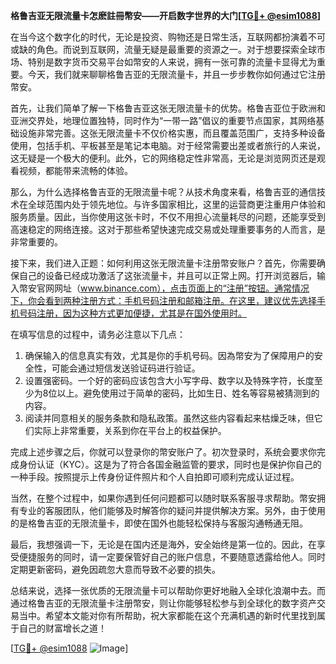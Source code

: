 **格鲁吉亚无限流量卡怎麽註冊幣安——开启数字世界的大门[[TG💪+ @esim1088](https://t.me/s/esim1088)]**

在当今这个数字化的时代，无论是投资、购物还是日常生活，互联网都扮演着不可或缺的角色。而说到互联网，流量无疑是最重要的资源之一。对于想要探索全球市场、特别是数字货币交易平台如幣安的人来说，拥有一张可靠的流量卡显得尤为重要。今天，我们就来聊聊格鲁吉亚的无限流量卡，并且一步步教你如何通过它注册幣安。

首先，让我们简单了解一下格鲁吉亚这张无限流量卡的优势。格鲁吉亚位于欧洲和亚洲交界处，地理位置独特，同时作为“一带一路”倡议的重要节点国家，其网络基础设施非常完善。这张无限流量卡不仅价格实惠，而且覆盖范围广，支持多种设备使用，包括手机、平板甚至是笔记本电脑。对于经常需要出差或者旅行的人来说，这无疑是一个极大的便利。此外，它的网络稳定性非常高，无论是浏览网页还是观看视频，都能带来流畅的体验。

那么，为什么选择格鲁吉亚的无限流量卡呢？从技术角度来看，格鲁吉亚的通信技术在全球范围内处于领先地位。与许多国家相比，这里的运营商更注重用户体验和服务质量。因此，当你使用这张卡时，不仅不用担心流量耗尽的问题，还能享受到高速稳定的网络连接。这对于那些希望快速完成交易或处理重要事务的人而言，是非常重要的。

接下来，我们进入正题：如何利用这张无限流量卡注册幣安账户？首先，你需要确保自己的设备已经成功激活了这张流量卡，并且可以正常上网。打开浏览器后，输入幣安官网网址（www.binance.com），点击页面上的“注册”按钮。通常情况下，你会看到两种注册方式：手机号码注册和邮箱注册。在这里，建议优先选择手机号码注册，因为这种方式更加便捷，尤其是在国外使用时。

在填写信息的过程中，请务必注意以下几点：
1. 确保输入的信息真实有效，尤其是你的手机号码。因為幣安为了保障用户的安全性，可能会通过短信发送验证码进行验证。
2. 设置强密码。一个好的密码应该包含大小写字母、数字以及特殊字符，长度至少为8位以上。避免使用过于简单的密码，比如生日、姓名等容易被猜测到的内容。
3. 阅读并同意相关的服务条款和隐私政策。虽然这些内容看起来枯燥乏味，但它们实际上非常重要，关系到你在平台上的权益保护。

完成上述步骤之后，你就可以登录你的幣安账户了。初次登录时，系统会要求你完成身份认证（KYC）。这是为了符合各国金融监管的要求，同时也是保护你自己的一种手段。按照提示上传身份证件照片和个人自拍即可顺利完成认证过程。

当然，在整个过程中，如果你遇到任何问题都可以随时联系客服寻求帮助。幣安拥有专业的客服团队，他们能够及时解答你的疑问并提供解决方案。另外，由于使用的是格鲁吉亚的无限流量卡，即使在国外也能轻松保持与客服沟通畅通无阻。

最后，我想强调一下，无论是在国内还是海外，安全始终是第一位的。因此，在享受便捷服务的同时，请一定要保管好自己的账户信息，不要随意透露给他人。同时定期更新密码，避免因疏忽大意而导致不必要的损失。

总结来说，选择一张优质的无限流量卡可以帮助你更好地融入全球化浪潮中去。而通过格鲁吉亚的无限流量卡注册幣安，则让你能够轻松参与到全球化的数字资产交易当中。希望本文能对你有所帮助，祝大家都能在这个充满机遇的新时代里找到属于自己的财富增长之道！

[[TG💪+ @esim1088](https://t.me/s/esim1088) ![Image](https://i.postimg.cc/4NQfJmqS/Snipaste-2025-05-13-00-14-12.png)]